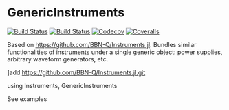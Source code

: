 # GenericInstruments

[![Build Status](https://travis-ci.com/iuliancioarca/GenericInstruments.jl.svg?branch=master)](https://travis-ci.com/iuliancioarca/GenericInstruments.jl)
[![Build Status](https://ci.appveyor.com/api/projects/status/github/iuliancioarca/GenericInstruments.jl?svg=true)](https://ci.appveyor.com/project/iuliancioarca/GenericInstruments-jl)
[![Codecov](https://codecov.io/gh/iuliancioarca/GenericInstruments.jl/branch/master/graph/badge.svg)](https://codecov.io/gh/iuliancioarca/GenericInstruments.jl)
[![Coveralls](https://coveralls.io/repos/github/iuliancioarca/GenericInstruments.jl/badge.svg?branch=master)](https://coveralls.io/github/iuliancioarca/GenericInstruments.jl?branch=master)

Based on https://github.com/BBN-Q/Instruments.jl. Bundles similar functionalities of instruments under a single generic object: power supplies, arbitrary waveform generators, etc.

]add https://github.com/BBN-Q/Instruments.jl.git

using Instruments, GenericInstruments

See examples